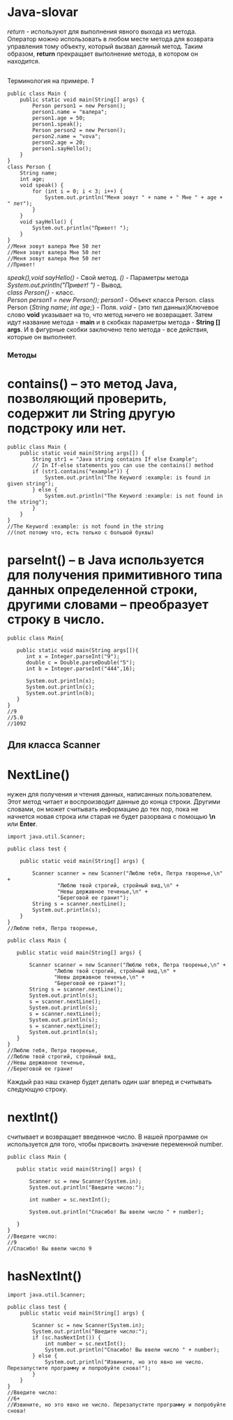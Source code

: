 # Java-slovar

*return* - используют для выполнения явного выхода из метода. Оператор можно использовать в любом месте метода для возврата управления тому объекту, который вызвал данный метод. Таким образом, **return** прекращает выполнение метода, в котором он находится.
```

```




Терминология на примере.
*1*
```
public class Main {
    public static void main(String[] args) {
        Person person1 = new Person();
        person1.name = "валера";
        person1.age = 50;
        person1.speak();
        Person person2 = new Person();
        person2.name = "vova";
        person2.age = 20;
        person1.sayHello();
    }
}
class Person {
    String name;
    int age;
    void speak() {
        for (int i = 0; i < 3; i++) {
            System.out.println("Меня зовут " + name + " Мне " + age + " лет");
        }
    }
    void sayHello() {
        System.out.println("Привет! ");
    }
}
//Меня зовут валера Мне 50 лет
//Меня зовут валера Мне 50 лет
//Меня зовут валера Мне 50 лет
//Привет! 
```
*speak(),void sayHello()* - Свой метод.  *()* -  Параметры метода     
*System.out.println("Привет! ")* - Вывод.   
*class Person{}* - класс.   
*Person person1 = new Person();*  *person1* - Объект класса Person.
class Person {*String name*; *int age*;} - Поля.
*void* - (это тип данных)Ключевое слово **void** указывает на то, что метод ничего не возвращает. Затем идут название метода - **main** и в скобках параметры метода - **String [] args**. И в фигурные скобки заключено тело метода - все действия, которые он выполняет.
### Методы



# contains() – это метод Java, позволяющий проверить, содержит ли String другую подстроку или нет.
```
public class Main {
    public static void main(String args[]) {
        String str1 = "Java string contains If else Example";
        // In If-else statements you can use the contains() method
        if (str1.contains("example")) {
            System.out.println("The Keyword :example: is found in given string");
        } else {
            System.out.println("The Keyword :example: is not found in the string");
        }
    }
}
//The Keyword :example: is not found in the string
//(not потому что, есть только с большой буквы)
```

# parseInt() – в Java используется для получения примитивного типа данных определенной строки, другими словами – преобразует строку в число.
```
public class Main{ 

   public static void main(String args[]){
      int x = Integer.parseInt("9");
      double c = Double.parseDouble("5");
      int b = Integer.parseInt("444",16);

      System.out.println(x);
      System.out.println(c);
      System.out.println(b);
   }
}
//9
//5.0
//1092
```

## Для класса Scanner
# NextLine()         
нужен для получения и чтения данных, написанных пользователем. Этот метод читает и воспроизводит данные до конца строки. Другими словами, он может считывать информацию до тех пор, пока не начнется новая строка или старая не будет разорвана с помощью **\n** или **Enter**.
```
import java.util.Scanner;

public class test {

    public static void main(String[] args) {

        Scanner scanner = new Scanner("Люблю тебя, Петра творенье,\n" +
                "Люблю твой строгий, стройный вид,\n" +
                "Невы державное теченье,\n" +
                "Береговой ее гранит");
        String s = scanner.nextLine();
        System.out.println(s);
    }
}
//Люблю тебя, Петра творенье,
```
```
public class Main {

   public static void main(String[] args) {

       Scanner scanner = new Scanner("Люблю тебя, Петра творенье,\n" +
               "Люблю твой строгий, стройный вид,\n" +
               "Невы державное теченье,\n" +
               "Береговой ее гранит");
       String s = scanner.nextLine();
       System.out.println(s);
       s = scanner.nextLine();
       System.out.println(s);
       s = scanner.nextLine();
       System.out.println(s);
       s = scanner.nextLine();
       System.out.println(s);
   }
}
//Люблю тебя, Петра творенье,
//Люблю твой строгий, стройный вид,
//Невы державное теченье,
//Береговой ее гранит
```
Каждый раз наш сканер будет делать один шаг вперед и считывать следующую строку.      

# nextInt() 
считывает и возвращает введенное число. В нашей программе он используется для того, чтобы присвоить значение переменной number.
```
public class Main {

   public static void main(String[] args) {

       Scanner sc = new Scanner(System.in);
       System.out.println("Введите число:");

       int number = sc.nextInt();

       System.out.println("Спасибо! Вы ввели число " + number);

   }
}
//Введите число:
//9
//Спасибо! Вы ввели число 9
```
# hasNextInt()
```
import java.util.Scanner;

public class test {
    public static void main(String[] args) {

        Scanner sc = new Scanner(System.in);
        System.out.println("Введите число:");
        if (sc.hasNextInt()) {
            int number = sc.nextInt();
            System.out.println("Спасибо! Вы ввели число " + number);
        } else {
            System.out.println("Извините, но это явно не число. Перезапустите программу и попробуйте снова!");
        }
    }
}
//Введите число:
//6+
//Извините, но это явно не число. Перезапустите программу и попробуйте снова!
```

